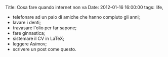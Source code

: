 Title: Cosa fare quando internet non va
Date:  2012-01-16 16:00:00
tags: life,

 * telefonare ad un paio di amiche che hanno compiuto gli anni;
 * lavare i denti;
 * travasare l'olio per far sapone;
 * fare ginnastica;
 * sistemare il CV in LaTeX;
 * leggere Asimov;
 * scrivere un post come questo.

